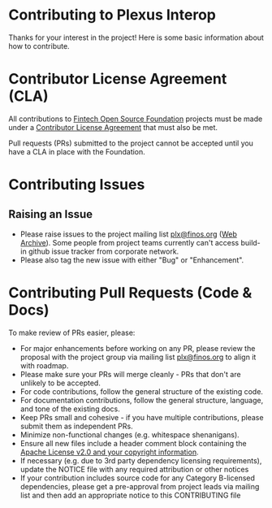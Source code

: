 # Contributing to Plexus Interop
Thanks for your interest in the project! Here is some basic information about how to contribute.
 
# Contributor License Agreement (CLA)
All contributions to [Fintech Open Source Foundation](https://www.finos.org/) projects must be made under a [Contributor License Agreement](https://finosfoundation.atlassian.net/wiki/spaces/FINOS/pages/75530375/Legal+Requirements) that must also be met.
 
Pull requests (PRs) submitted to the project cannot be accepted until you have a CLA in place with the Foundation.
 
# Contributing Issues
 
## Raising an Issue
* Please raise issues to the project mailing list <plx@finos.org> ([Web Archive](https://groups.google.com/a/finos.org/forum/#!forum/plx)). Some people from project teams currently can't access build-in github issue tracker from corporate network.
* Please also tag the new issue with either "Bug" or "Enhancement".
 
# Contributing Pull Requests (Code & Docs)
To make review of PRs easier, please:
 
 * For major enhancements before working on any PR, please review the proposal with the project group via mailing list <plx@finos.org> to align it with roadmap.
 * Please make sure your PRs will merge cleanly - PRs that don't are unlikely to be accepted.
 * For code contributions, follow the general structure of the existing code.
 * For documentation contributions, follow the general structure, language, and tone of the existing docs.
 * Keep PRs small and cohesive - if you have multiple contributions, please submit them as independent PRs.
 * Minimize non-functional changes (e.g. whitespace shenanigans).
 * Ensure all new files include a header comment block containing the [Apache License v2.0 and your copyright information](http://www.apache.org/licenses/LICENSE-2.0#apply).
 * If necessary (e.g. due to 3rd party dependency licensing requirements), update the NOTICE file with any required attribution or other notices
 * If your contribution includes source code for any Category B-licensed dependencies, please get a pre-approval from project leads via mailing list and then add an appropriate notice to this CONTRIBUTING file
 